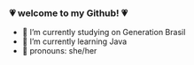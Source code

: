 ### 💗 welcome to my Github! 💗

- 🖤 I’m currently studying on Generation Brasil
- 🖤 I’m currently learning Java 
- 🖤 pronouns: she/her 


